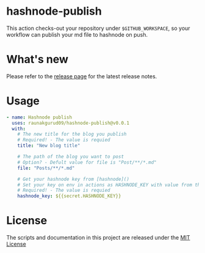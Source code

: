 # hashnode-publish

This action checks-out your repository under `$GITHUB_WORKSPACE`, so your workflow can publish your md file to hashnode on push.


# What's new

Please refer to the [release page](https://github.com/raunakgurud09/hashnode-publish/releases/latest) for the latest release notes.

# Usage

<!-- start usage -->
```yaml
- name: Hashnode publish
  uses: raunakgurud09/hashnode-publish@v0.0.1
  with:
    # The new title for the blog you publish
    # Required! - The value is requied 
    title: "New blog title"

    # The path of the blog you want to post
    # Option? - Defult value for file is "Post/**/*.md"
    file: "Posts/**/*.md"

    # Get your hashnode key from [hashnode]()
    # Set your key on env in actions as HASHNODE_KEY with value from the hashnode
    # Required! - The value is requied 
    hashnode_key: ${{secret.HASHNODE_KEY}}
```
<!-- end usage -->

# License

The scripts and documentation in this project are released under the [MIT License](LICENSE)
